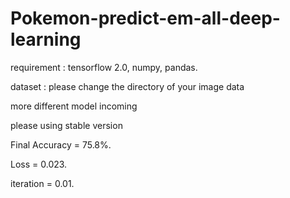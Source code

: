 # Pokemon-predict-em-all-deep-learning
requirement : tensorflow 2.0, numpy, pandas.

dataset : please change the directory of your image data

more different model incoming

please using stable version 

Final Accuracy  =  75.8%.

Loss = 0.023.

iteration = 0.01.
